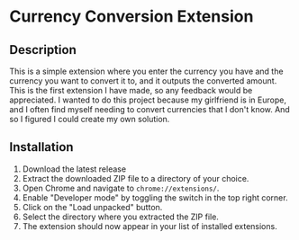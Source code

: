 # Currency Conversion Extension

## Description

This is a simple extension where you enter the currency you have and the currency you want to convert it to, and it outputs the converted amount. This is the first extension I have made, so any feedback would be appreciated. I wanted to do this project because my girlfriend is in Europe, and I often find myself needing to convert currencies that I don't know. And so I figured I could create my own solution.

## Installation

1. Download the latest release
2. Extract the downloaded ZIP file to a directory of your choice.
3. Open Chrome and navigate to `chrome://extensions/`.
4. Enable "Developer mode" by toggling the switch in the top right corner.
5. Click on the "Load unpacked" button.
6. Select the directory where you extracted the ZIP file.
7. The extension should now appear in your list of installed extensions.
